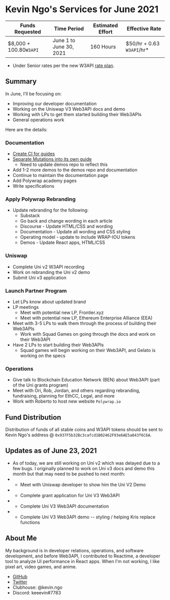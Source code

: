 # Kevin Ngo's Services for June 2021

| Funds Requested        | Time Period             | Estimated Effort | Effective Rate             |
| ---------------------- | ----------------------- | ---------------- | -------------------------- |
| $8,000 + 100.80`W3API` | June 1 to June 30, 2021 | 160 Hours        | $50/hr + 0.63 `W3API`/hr\* |

- Under Senior rates per the new W3API [rate plan](https://github.com/Web3-API/dao/pull/150/files).

## Summary

In June, I'll be focusing on:

- Improving our developer documentation
- Working on the Uniswap V3 Web3API docs and demo
- Working with LPs to get them started building their Web3APIs
- General operations work

Here are the details:

### Documentation

- [Create CI for guides](https://github.com/Web3-API/documentation/issues/19)
- [Separate Mutations into its own guide](https://github.com/Web3-API/documentation/issues/20)
  - Need to update demos repo to reflect this
- Add 1-2 more demos to the demos repo and documentation
- Continue to maintain the documentation page
- Add Polywrap academy pages
- Write specifications

### Apply Polywrap Rebranding

- Update rebranding for the following:
  - Substack
  - Go back and change wording in each article
  - Discourse - Update HTML/CSS and wording
  - Documentation - Update all wording and CSS styling
  - Operating model - update to include WRAP-IOU tokens
  - Demos - Update React apps, HTML/CSS

### Uniswap

- Complete Uni v2 W3API recording
- Work on rebranding the Uni v2 demo
- Submit Uni v3 application


### Launch Partner Program

- Let LPs know about updated brand
- LP meetings
  - Meet with potential new LP, Frontier.xyz 
  - Meet with potential new LP, Ethereum Enterprise Alliance (EEA)
- Meet with 3-5 LPs to walk them through the process of building their Web3APIs
  - Work with Squad Games on going through the docs and work on their Web3API
- Have 2 LPs to start building their Web3APIs
  - Squad games will begin working on their Web3API, and Gelato is working on the specs

### Operations

- Give talk to Blockchain Education Network (BEN) about Web3API (part of the Uni grants program)
- Meet with Ori, Rob, Jordan, and others regarding rebranding, fundraising, planning for EthCC, Legal, and more
- Work with Roberto to host new website `Polywrap.io`

## Fund Distribution

Distribution of funds of all stable coins and W3API tokens should be sent to Kevin Ngo's address @ `0x937F5b32Bc3cafcd1B02462F93e6AE5a843f6C6A`.

## Updates as of June 23, 2021
- As of today, we are still working on Uni v2 which was delayed due to a few bugs.  I originally planned to work on Uni v3 docs and demo this month but that may need to be pushed to next month:
- - Meet with Uniswap developer to show him the Uni V2 Demo
- - Complete grant application for Uni V3 Web3API
- - Complete Uni V3 Web3API documentation
- - Complete Uni V3 Web3API demo -- styling / helping Kris replace functions

## About Me

My background is in developer relations, operations, and software development, and before Web3API, I contributed to Reactime, a developer tool to analyze UI performance in React apps. When I'm not working, I like pixel art, video games, and anime.

- [GitHub](https://github.com/kev-ngo)
- [Twitter](https://www.twitter.com/kevinngo_la)
- Clubhouse: @kevin.ngo
- Discord: keeevin#7783
